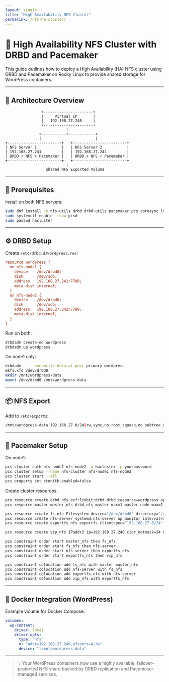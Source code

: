 ```yaml
---
layout: single
title: "High Availability NFS Cluster"
permalink: /nfs-ha-cluster/
---
```


# 📁 High Availability NFS Cluster with DRBD and Pacemaker

This guide outlines how to deploy a High Availability (HA) NFS cluster using DRBD and Pacemaker on Rocky Linux to provide shared storage for WordPress containers.

---

## 🧱 Architecture Overview

```
                +----------------------+
                |     Virtual IP       |
                |   192.168.27.240     |
                +----------+-----------+
                           |
               +-----------+------------+
               |                        |
+------------------------+   +------------------------+
| NFS Server 1           |   | NFS Server 2           |
| 192.168.27.241         |   | 192.168.27.242         |
| DRBD + NFS + Pacemaker |   | DRBD + NFS + Pacemaker |
+------------------------+   +------------------------+
                           |
                  Shared NFS Exported Volume
```

---

## 🧰 Prerequisites

Install on both NFS servers:

```bash
sudo dnf install -y nfs-utils drbd drbd-utils pacemaker pcs corosync lvm2
sudo systemctl enable --now pcsd
sudo passwd hacluster
```

---

## ⚙️ DRBD Setup

Create `/etc/drbd.d/wordpress.res`:

```ini
resource wordpress {
  on nfs-node1 {
    device    /dev/drbd0;
    disk      /dev/sdb;
    address   192.168.27.241:7788;
    meta-disk internal;
  }
  on nfs-node2 {
    device    /dev/drbd0;
    disk      /dev/sdb;
    address   192.168.27.242:7788;
    meta-disk internal;
  }
}
```

Run on both:

```bash
drbdadm create-md wordpress
drbdadm up wordpress
```

On node1 only:

```bash
drbdadm -- --overwrite-data-of-peer primary wordpress
mkfs.xfs /dev/drbd0
mkdir /mnt/wordpress-data
mount /dev/drbd0 /mnt/wordpress-data
```

---

## 📦 NFS Export

Add to `/etc/exports`:

```bash
/mnt/wordpress-data 192.168.27.0/24(rw,sync,no_root_squash,no_subtree_check)
```

---

## 🧠 Pacemaker Setup

On node1:

```bash
pcs cluster auth nfs-node1 nfs-node2 -u hacluster -p yourpassword
pcs cluster setup --name nfs-cluster nfs-node1 nfs-node2
pcs cluster start --all
pcs property set stonith-enabled=false
```

Create cluster resources:

```bash
pcs resource create drbd_nfs ocf:linbit:drbd drbd_resource=wordpress op monitor interval=30s
pcs resource master master_nfs drbd_nfs master-max=1 master-node-max=1 clone-max=2 clone-node-max=1 notify=true

pcs resource create fs_nfs Filesystem device="/dev/drbd0" directory="/mnt/wordpress-data" fstype="xfs"
pcs resource create nfs-server systemd:nfs-server op monitor interval=30s
pcs resource create exportfs_nfs exportfs clientspec="192.168.27.0/24" options="rw,sync,no_root_squash" directory="/mnt/wordpress-data" fsid=0

pcs resource create vip_nfs IPaddr2 ip=192.168.27.240 cidr_netmask=24 nic=eth0

pcs constraint order start master_nfs then fs_nfs
pcs constraint order start fs_nfs then nfs-server
pcs constraint order start nfs-server then exportfs_nfs
pcs constraint order start exportfs_nfs then vip_nfs

pcs constraint colocation add fs_nfs with master master_nfs
pcs constraint colocation add nfs-server with fs_nfs
pcs constraint colocation add exportfs_nfs with nfs-server
pcs constraint colocation add vip_nfs with exportfs_nfs
```

---

## 🐳 Docker Integration (WordPress)

Example volume for Docker Compose:

```yaml
volumes:
  wp-content:
    driver: local
    driver_opts:
      type: "nfs"
      o: "addr=192.168.27.240,nfsvers=4,rw"
      device: ":/mnt/wordpress-data"
```

---

> 💡 Your WordPress containers now use a highly available, failover-protected NFS share backed by DRBD replication and Pacemaker-managed services.